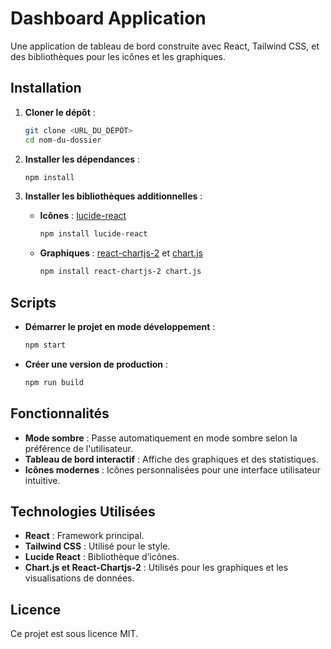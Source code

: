 # Dashboard Application

Une application de tableau de bord construite avec React, Tailwind CSS, et des bibliothèques pour les icônes et les graphiques.

## Installation

1. **Cloner le dépôt** :
   ```bash
   git clone <URL_DU_DÉPÔT>
   cd nom-du-dossier
   ```

2. **Installer les dépendances** :
   ```bash
   npm install
   ```

3. **Installer les bibliothèques additionnelles** :
   - **Icônes** : [lucide-react](https://github.com/lucide-icons/lucide)
     ```bash
     npm install lucide-react
     ```
   - **Graphiques** : [react-chartjs-2](https://react-chartjs-2.js.org/) et [chart.js](https://www.chartjs.org/)
     ```bash
     npm install react-chartjs-2 chart.js
     ```

## Scripts

- **Démarrer le projet en mode développement** :
  ```bash
  npm start
  ```

- **Créer une version de production** :
  ```bash
  npm run build
  ```

## Fonctionnalités

- **Mode sombre** : Passe automatiquement en mode sombre selon la préférence de l'utilisateur.
- **Tableau de bord interactif** : Affiche des graphiques et des statistiques.
- **Icônes modernes** : Icônes personnalisées pour une interface utilisateur intuitive.

## Technologies Utilisées

- **React** : Framework principal.
- **Tailwind CSS** : Utilisé pour le style.
- **Lucide React** : Bibliothèque d’icônes.
- **Chart.js et React-Chartjs-2** : Utilisés pour les graphiques et les visualisations de données.

## Licence

Ce projet est sous licence MIT.
